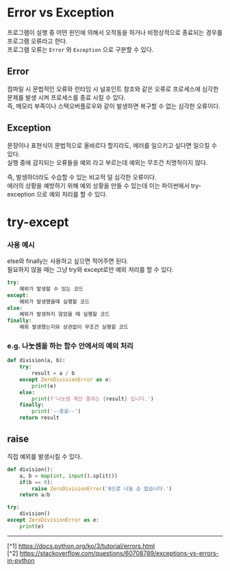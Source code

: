 # Error vs Exception
프로그램이 실행 중 어떤 원인에 의해서 오작동을 하거나 비정상적으로 종료되는 경우를 프로그램 오류라고 한다.<br>
프로그램 오류는 `Error` 와 `Exception` 으로 구분할 수 있다.

## Error
컴파일 시 문법적인 오류와 런타임 시 널포인트 참조와 같은 오류로 프로세스에 심각한 문제를 발생 시켜 프로세스를 종료 시킬 수 있다.<br>
즉, 메모리 부족이나 스택오버플로우와 같이 발생하면 복구할 수 없는 심각한 오류이다.

## Exception
문장이나 표현식이 문법적으로 올바르다 할지라도, 에러를 일으키고 싶다면 일으킬 수 있다.<br>
실행 중에 감지되는 오류들을 예외 라고 부르는데 예외는 무조건 치명적이지 않다.

즉, 발생하더라도 수습할 수 있는 비교적 덜 심각한 오류이다.<br>
에러의 상황을 예방하기 위해 예외 상황을 만들 수 있는데 이는 파이썬에서 try-exception 으로 예외 처리를 할 수 있다.

# try-except
### 사용 예시
else와 finally는 사용하고 싶으면 적어주면 된다.<br>
필요하지 않을 때는 그냥 try와 except로만 예외 처리를 할 수 있다.

```python
try:
    예외가 발생할 수 있는 코드
except:
    예외가 발생했을때 실행할 코드
else:
    예외가 발생하지 않았을 때 실행할 코드
finally:
    예외 발생했는지와 상관없이 무조건 실행할 코드
```

### e.g. 나눗셈을 하는 함수 안에서의 예외 처리
```python
def division(a, b):
    try:
        result = a / b
    except ZeroDivisionError as e:
        print(e)
    else:
        print(f'나눗셈 계산 결과는 {result} 입니다.')
    finally:
        print('--종료--')
    return result
```

## raise
직접 예외를 발생시킬 수 있다.

```python
def division():
    a, b = map(int, input().split())
    if(b == 0):
        raise ZeroDivisionError('0으로 나눌 순 없습니다.')
    return a/b

try:
    division()
except ZeroDivisionError as e:
    print(e)
```

---

[^1] https://docs.python.org/ko/3/tutorial/errors.html<br>
[^2] https://stackoverflow.com/questions/60708789/exceptions-vs-errors-in-python
